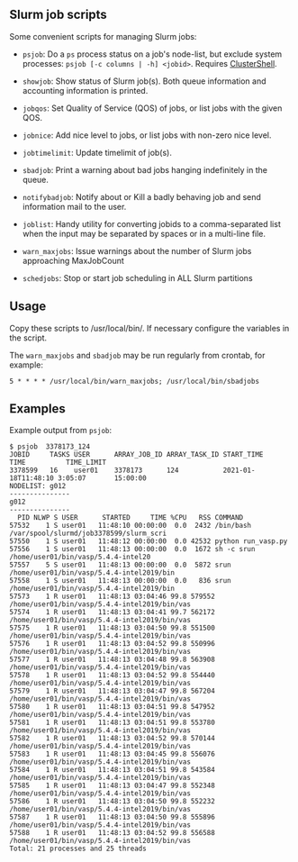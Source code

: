 Slurm job scripts
-----------------

Some convenient scripts for managing Slurm jobs:

* ```psjob```: Do a ```ps``` process status on a job's node-list, but exclude system processes: ```psjob [-c columns | -h] <jobid>```.
  Requires [ClusterShell](https://clustershell.readthedocs.io/en/latest/intro.html).

* ```showjob```: Show status of Slurm job(s). Both queue information and accounting information is printed.

* ```jobqos```: Set Quality of Service (QOS) of jobs, or list jobs with the given QOS.

* ```jobnice```: Add nice level to jobs, or list jobs with non-zero nice level.

* ```jobtimelimit```: Update timelimit of job(s).

* ```sbadjob```: Print a warning about bad jobs hanging indefinitely in the queue.

* ```notifybadjob```: Notify about or Kill a badly behaving job and send information mail to the user.

* ```joblist```: Handy utility for converting jobids to a comma-separated list when the input may be separated by spaces or in a multi-line file.

* ```warn_maxjobs```: Issue warnings about the number of Slurm jobs approaching MaxJobCount

* ```schedjobs```: Stop or start job scheduling in ALL Slurm partitions

Usage
-----

Copy these scripts to /usr/local/bin/.
If necessary configure the variables in the script.

The ```warn_maxjobs``` and ```sbadjob``` may be run regularly from crontab, for example:

```
5 * * * * /usr/local/bin/warn_maxjobs; /usr/local/bin/sbadjobs
```

Examples
--------

Example output from ```psjob```:

```
$ psjob  3378173_124
JOBID     TASKS USER      ARRAY_JOB_ID ARRAY_TASK_ID START_TIME          TIME          TIME_LIMIT    
3378599   16    user01    3378173      124           2021-01-18T11:48:10 3:05:07       15:00:00      
NODELIST: g012
---------------
g012
---------------
  PID NLWP S USER      STARTED     TIME %CPU   RSS COMMAND
57532    1 S user01   11:48:10 00:00:00  0.0  2432 /bin/bash /var/spool/slurmd/job3378599/slurm_scri
57550    1 S user01   11:48:12 00:00:00  0.0 42532 python run_vasp.py
57556    1 S user01   11:48:13 00:00:00  0.0  1672 sh -c srun /home/user01/bin/vasp/5.4.4-intel20
57557    5 S user01   11:48:13 00:00:00  0.0  5872 srun /home/user01/bin/vasp/5.4.4-intel2019/bin
57558    1 S user01   11:48:13 00:00:00  0.0   836 srun /home/user01/bin/vasp/5.4.4-intel2019/bin
57573    1 R user01   11:48:13 03:04:46 99.8 579552 /home/user01/bin/vasp/5.4.4-intel2019/bin/vas
57574    1 R user01   11:48:13 03:04:41 99.7 562172 /home/user01/bin/vasp/5.4.4-intel2019/bin/vas
57575    1 R user01   11:48:13 03:04:50 99.8 551500 /home/user01/bin/vasp/5.4.4-intel2019/bin/vas
57576    1 R user01   11:48:13 03:04:52 99.8 550996 /home/user01/bin/vasp/5.4.4-intel2019/bin/vas
57577    1 R user01   11:48:13 03:04:48 99.8 563908 /home/user01/bin/vasp/5.4.4-intel2019/bin/vas
57578    1 R user01   11:48:13 03:04:52 99.8 554440 /home/user01/bin/vasp/5.4.4-intel2019/bin/vas
57579    1 R user01   11:48:13 03:04:47 99.8 567204 /home/user01/bin/vasp/5.4.4-intel2019/bin/vas
57580    1 R user01   11:48:13 03:04:51 99.8 547952 /home/user01/bin/vasp/5.4.4-intel2019/bin/vas
57581    1 R user01   11:48:13 03:04:51 99.8 553780 /home/user01/bin/vasp/5.4.4-intel2019/bin/vas
57582    1 R user01   11:48:13 03:04:52 99.8 570144 /home/user01/bin/vasp/5.4.4-intel2019/bin/vas
57583    1 R user01   11:48:13 03:04:45 99.8 556076 /home/user01/bin/vasp/5.4.4-intel2019/bin/vas
57584    1 R user01   11:48:13 03:04:51 99.8 543584 /home/user01/bin/vasp/5.4.4-intel2019/bin/vas
57585    1 R user01   11:48:13 03:04:47 99.8 552348 /home/user01/bin/vasp/5.4.4-intel2019/bin/vas
57586    1 R user01   11:48:13 03:04:50 99.8 552232 /home/user01/bin/vasp/5.4.4-intel2019/bin/vas
57587    1 R user01   11:48:13 03:04:50 99.8 555896 /home/user01/bin/vasp/5.4.4-intel2019/bin/vas
57588    1 R user01   11:48:13 03:04:52 99.8 556588 /home/user01/bin/vasp/5.4.4-intel2019/bin/vas
Total: 21 processes and 25 threads
```
